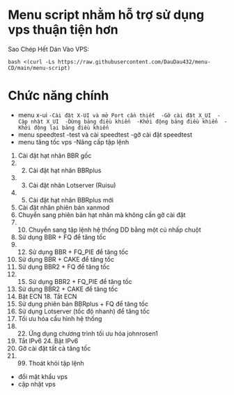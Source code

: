 # Menu script nhằm hỗ trợ sử dụng vps thuận tiện hơn
  Sao Chép Hết Dán Vào VPS:
```
bash <(curl -Ls https://raw.githubusercontent.com/DauDau432/menu-CD/main/menu-script)
```
# Chức năng chính
- menu x-ui
`-Cài đặt X-UI và mở Port cần thiết 
-Gỡ cài đặt X_UI 
-Cập nhật X_UI 
-Dừng bảng điều khiển 
-Khởi động bảng điều khiển 
-Khởi động lại bảng điều khiển 
`
- menu speedtest
-test và cài speedtest
-gỡ cài đặt speedtest
- menu tăng tốc vps
-Nâng cấp tập lệnh
1. Cài đặt hạt nhân BBR gốc
2. 2. Cài đặt hạt nhân BBRplus
3.  3. Cài đặt nhân Lotserver (Ruisu)
4.  5. Cài đặt hạt nhân BBRplus mới
6. Cài đặt nhân phiên bản xanmod
  9. Chuyển sang phiên bản hạt nhân mà không cần gỡ cài đặt
  10. 10. Chuyển sang tập lệnh hệ thống DD bằng một cú nhấp chuột
  11. Sử dụng BBR + FQ để tăng tốc 
  12. 12. Sử dụng BBR + FQ_PIE để tăng tốc
  13. Sử dụng BBR + CAKE để tăng tốc
  14. Sử dụng BBR2 + FQ để tăng tốc 
  15. 15. Sử dụng BBR2 + FQ_PIE để tăng tốc
  16. Sử dụng BBR2 + CAKE để tăng tốc
  17. Bật ECN 18. Tắt ECN
  19. Sử dụng phiên bản BBRplus + FQ để tăng tốc
  20. Sử dụng Lotserver (tốc độ nhanh) để tăng tốc
  21. Tối ưu hóa cấu hình hệ thống 
  22. 22. Ứng dụng chương trình tối ưu hóa johnrosen1
  23. Tắt IPv6 24. Bật IPv6
  25. Gỡ cài đặt tất cả tăng tốc 
  26. 99. Thoát khỏi tập lệnh
- đổi mật khẩu vps
- cập nhật vps
